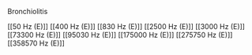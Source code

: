 Bronchiolitis

[[50 Hz (E)]]
[[400 Hz (E)]]
[[830 Hz (E)]]
[[2500 Hz (E)]]
[[3000 Hz (E)]]
[[73300 Hz (E)]]
[[95030 Hz (E)]]
[[175000 Hz (E)]]
[[275750 Hz (E)]]
[[358570 Hz (E)]]